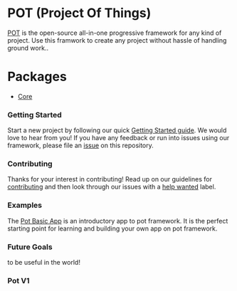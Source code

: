 # POT (Project Of Things)

[POT](http://zildot.com/) is the open-source all-in-one progressive framework for any kind of project. 
Use this framwork to create any project without hassle of handling ground work..


# Packages

- [Core](https://github.com/saids/POT/blob/master/Framework/README.md)

### Getting Started

Start a new project by following our quick [Getting Started guide](https://zildot.com).
We would love to hear from you! If you have any feedback or run into issues using our framework, please file
an [issue](https://github.com/saids/pot/issues/new) on this repository.


### Contributing

Thanks for your interest in contributing! Read up on our guidelines for
[contributing](https://github.com/saids/pot/blob/master/.github/CONTRIBUTING.md)
and then look through our issues with a [help wanted](https://github.com/saids/pot/issues?q=is%3Aopen+is%3Aissue+label%3A%22help+wanted%22)
label.


### Examples

The [Pot Basic App](https://github.com/saids/POT/tree/master/Examples/pot-basic-app) is an introductory app to pot framework.
It is the perfect starting point for learning and building your own app on pot framework.


### Future Goals

to be useful in the world!

### Pot V1

